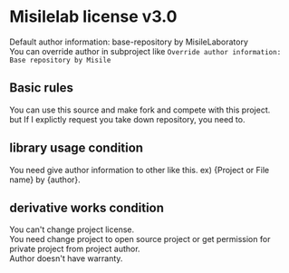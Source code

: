 # Misilelab license v3.0

Default author information: base-repository by MisileLaboratory  
You can override author in subproject like `Override author information: Base repository by Misile`  

## Basic rules
You can use this source and make fork and compete with this project.  
but If I explictly request you take down repository, you need to.

## library usage condition

You need give author information to other like this. ex) {Project or File name} by {author}.

## derivative works condition

You can't change project license.  
You need change project to open source project or get permission for private project from project author.  
Author doesn't have warranty.  

